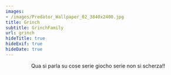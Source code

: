 ```yaml
---
images:
- /images/Predator_Wallpaper_02_3840x2400.jpg
title: Grinch
subtitle: GrinchFamily
url: grinch
hideTitle: true
hideExif: true
hideDate: true
---
```


<div align="center">
	<p>
        Qua si parla su cose serie giocho serie non si scherza!!
	</p>
</div>